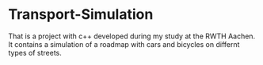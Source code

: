 # Transport-Simulation
That is a project with c++ developed during my study at the RWTH Aachen. It contains a simulation of a roadmap with cars and bicycles on differnt types of streets.
